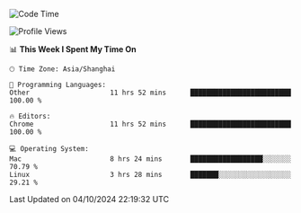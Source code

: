 <!--START_SECTION:waka-->
![Code Time](http://img.shields.io/badge/Code%20Time-2%2C829%20hrs%2050%20mins-blue)

![Profile Views](http://img.shields.io/badge/Profile%20Views-0-blue)

📊 **This Week I Spent My Time On** 

```text
🕑︎ Time Zone: Asia/Shanghai

💬 Programming Languages: 
Other                    11 hrs 52 mins      █████████████████████████   100.00 % 

🔥 Editors: 
Chrome                   11 hrs 52 mins      █████████████████████████   100.00 % 

💻 Operating System: 
Mac                      8 hrs 24 mins       ██████████████████░░░░░░░   70.79 % 
Linux                    3 hrs 28 mins       ███████░░░░░░░░░░░░░░░░░░   29.21 % 
```


 Last Updated on 04/10/2024 22:19:32 UTC
<!--END_SECTION:waka-->